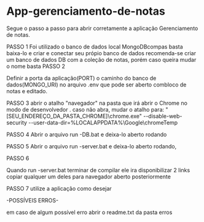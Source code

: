 # App-gerenciamento-de-notas
Segue o passo a passo para abrir corretamente a aplicação Gerenciamento de notas.

PASSO 1
Foi utilizado o banco de dados local MongoDBcompas basta baixa-lo e criar e conectar seu própio banco de dados
recomenda-se criar um banco de dados DB com a coleção de notas, porém caso queira mudar o nome basta 
PASSO 2

Definir a porta da aplicação(PORT) o caminho do banco de dados(MONGO_URI) no arquivo .env que pode ser aberto combloco de notas e editado.

PASSO 3
abrir o atalho "navegador" na pasta que irá abrir o Chrome no modo de desenvolvedor .
caso não abra, mudar o atalho para:
"[SEU_ENDEREÇO_DA_PASTA_CHROME]\chrome.exe" --disable-web-security --user-data-dir=%LOCALAPPDATA%\Google\chromeTemp

PASSO 4
Abrir o arquivo run -DB.bat e deixa-lo aberto rodando

PASSO 5
Abrir o arquivo run -server.bat e deixa-lo aberto rodando, 

PASSO 6

Quando run -server.bat terminar de compilar ele ira disponibilizar 2 links 
copiar qualquer um deles para navegador aberto posteriormente

PASSO 7
utilize a aplicação como desejar


-POSSÍVEIS ERROS-

em caso de algum possível erro abrir o readme.txt da pasta erros



